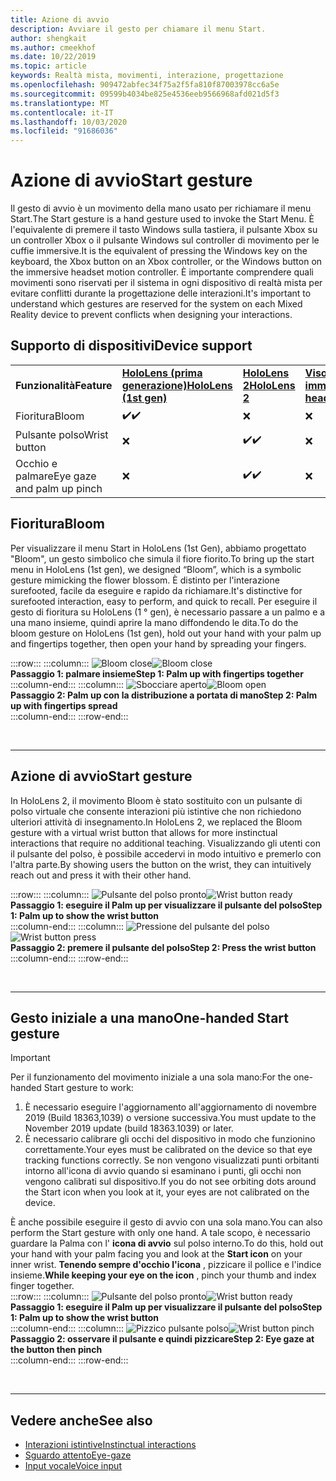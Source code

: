 ```yaml
---
title: Azione di avvio
description: Avviare il gesto per chiamare il menu Start.
author: shengkait
ms.author: cmeekhof
ms.date: 10/22/2019
ms.topic: article
keywords: Realtà mista, movimenti, interazione, progettazione
ms.openlocfilehash: 909472abfec34f75a2f5fa810f87003978cc6a5e
ms.sourcegitcommit: 09599b4034be825e4536eeb9566968afd021d5f3
ms.translationtype: MT
ms.contentlocale: it-IT
ms.lasthandoff: 10/03/2020
ms.locfileid: "91686036"
---
```

# <a name="start-gesture"></a><span data-ttu-id="d660e-104">Azione di avvio</span><span class="sxs-lookup"><span data-stu-id="d660e-104">Start gesture</span></span>

<span data-ttu-id="d660e-105">Il gesto di avvio è un movimento della mano usato per richiamare il menu Start.</span><span class="sxs-lookup"><span data-stu-id="d660e-105">The Start gesture is a hand gesture used to invoke the Start Menu.</span></span> <span data-ttu-id="d660e-106">È l'equivalente di premere il tasto Windows sulla tastiera, il pulsante Xbox su un controller Xbox o il pulsante Windows sul controller di movimento per le cuffie immersive.</span><span class="sxs-lookup"><span data-stu-id="d660e-106">It is the equivalent of pressing the Windows key on the keyboard, the Xbox button on an Xbox controller, or the Windows button on the immersive headset motion controller.</span></span> <span data-ttu-id="d660e-107">È importante comprendere quali movimenti sono riservati per il sistema in ogni dispositivo di realtà mista per evitare conflitti durante la progettazione delle interazioni.</span><span class="sxs-lookup"><span data-stu-id="d660e-107">It's important to understand which gestures are reserved for the system on each Mixed Reality device to prevent conflicts when designing your interactions.</span></span>

## <a name="device-support"></a><span data-ttu-id="d660e-108">Supporto di dispositivi</span><span class="sxs-lookup"><span data-stu-id="d660e-108">Device support</span></span>

<table>
    <colgroup>
    <col width="25%" />
    <col width="25%" />
    <col width="25%" />
    <col width="25%" />
    </colgroup>
    <tr>
        <td><span data-ttu-id="d660e-109"><strong>Funzionalità</strong></span><span class="sxs-lookup"><span data-stu-id="d660e-109"><strong>Feature</strong></span></span></td>
        <td><span data-ttu-id="d660e-110"><a href="../hololens-hardware-details.md"><strong>HoloLens (prima generazione)</strong></a></span><span class="sxs-lookup"><span data-stu-id="d660e-110"><a href="../hololens-hardware-details.md"><strong>HoloLens (1st gen)</strong></a></span></span></td>
        <td><span data-ttu-id="d660e-111"><a href="https://docs.microsoft.com/hololens/hololens2-hardware"><strong>HoloLens 2</strong></span><span class="sxs-lookup"><span data-stu-id="d660e-111"><a href="https://docs.microsoft.com/hololens/hololens2-hardware"><strong>HoloLens 2</strong></span></span></td>
        <td><span data-ttu-id="d660e-112"><a href="../discover/immersive-headset-hardware-details.md"><strong>Visori VR immersive</strong></a></span><span class="sxs-lookup"><span data-stu-id="d660e-112"><a href="../discover/immersive-headset-hardware-details.md"><strong>Immersive headsets</strong></a></span></span></td>
    </tr>
     <tr>
        <td><span data-ttu-id="d660e-113">Fioritura</span><span class="sxs-lookup"><span data-stu-id="d660e-113">Bloom</span></span></td>
        <td><span data-ttu-id="d660e-114">✔️</span><span class="sxs-lookup"><span data-stu-id="d660e-114">✔️</span></span></td>
        <td>❌</td>
        <td>❌</td>
    </tr>
     <tr>
        <td><span data-ttu-id="d660e-115">Pulsante polso</span><span class="sxs-lookup"><span data-stu-id="d660e-115">Wrist button</span></span></td>
        <td>❌</td>
        <td><span data-ttu-id="d660e-116">✔️</span><span class="sxs-lookup"><span data-stu-id="d660e-116">✔️</span></span></td>
        <td>❌</td>
    </tr>
    <tr>
        <td><span data-ttu-id="d660e-117">Occhio e palmare</span><span class="sxs-lookup"><span data-stu-id="d660e-117">Eye gaze and palm up pinch</span></span></td>
        <td>❌</td>
        <td><span data-ttu-id="d660e-118">✔️</span><span class="sxs-lookup"><span data-stu-id="d660e-118">✔️</span></span></td>
        <td>❌</td>
    </tr>
</table>

## <a name="bloom"></a><span data-ttu-id="d660e-119">Fioritura</span><span class="sxs-lookup"><span data-stu-id="d660e-119">Bloom</span></span>
<span data-ttu-id="d660e-120">Per visualizzare il menu Start in HoloLens (1st Gen), abbiamo progettato "Bloom", un gesto simbolico che simula il fiore fiorito.</span><span class="sxs-lookup"><span data-stu-id="d660e-120">To bring up the start menu in HoloLens (1st gen), we designed “Bloom”, which is a symbolic gesture mimicking the flower blossom.</span></span> <span data-ttu-id="d660e-121">È distinto per l'interazione surefooted, facile da eseguire e rapido da richiamare.</span><span class="sxs-lookup"><span data-stu-id="d660e-121">It's distinctive for surefooted interaction, easy to perform, and quick to recall.</span></span> <span data-ttu-id="d660e-122">Per eseguire il gesto di fioritura su HoloLens (1 ° gen), è necessario passare a un palmo e a una mano insieme, quindi aprire la mano diffondendo le dita.</span><span class="sxs-lookup"><span data-stu-id="d660e-122">To do the bloom gesture on HoloLens (1st gen), hold out your hand with your palm up and fingertips together, then open your hand by spreading your fingers.</span></span>

:::row:::
    :::column:::
        <span data-ttu-id="d660e-123">![Bloom close](images/bloom-close.png)</span><span class="sxs-lookup"><span data-stu-id="d660e-123">![Bloom close](images/bloom-close.png)</span></span><br>
        <span data-ttu-id="d660e-124">**Passaggio 1: palmare insieme**</span><span class="sxs-lookup"><span data-stu-id="d660e-124">**Step 1: Palm up with fingertips together**</span></span><br>
    :::column-end:::
    :::column:::
        <span data-ttu-id="d660e-125">![Sbocciare aperto](images/bloom-open.png)</span><span class="sxs-lookup"><span data-stu-id="d660e-125">![Bloom open](images/bloom-open.png)</span></span><br>
        <span data-ttu-id="d660e-126">**Passaggio 2: Palm up con la distribuzione a portata di mano**</span><span class="sxs-lookup"><span data-stu-id="d660e-126">**Step 2: Palm up with fingertips spread**</span></span><br>
    :::column-end:::
:::row-end:::

<br>

---

## <a name="start-gesture"></a><span data-ttu-id="d660e-127">Azione di avvio</span><span class="sxs-lookup"><span data-stu-id="d660e-127">Start gesture</span></span>
<span data-ttu-id="d660e-128">In HoloLens 2, il movimento Bloom è stato sostituito con un pulsante di polso virtuale che consente interazioni più istintive che non richiedono ulteriori attività di insegnamento.</span><span class="sxs-lookup"><span data-stu-id="d660e-128">In HoloLens 2, we replaced the Bloom gesture with a virtual wrist button that allows for more instinctual interactions that require no additional teaching.</span></span> <span data-ttu-id="d660e-129">Visualizzando gli utenti con il pulsante del polso, è possibile accedervi in modo intuitivo e premerlo con l'altra parte.</span><span class="sxs-lookup"><span data-stu-id="d660e-129">By showing users the button on the wrist, they can intuitively reach out and press it with their other hand.</span></span>

:::row:::
    :::column:::
        <span data-ttu-id="d660e-130">![Pulsante del polso pronto](images/wrist-button-ready.png)</span><span class="sxs-lookup"><span data-stu-id="d660e-130">![Wrist button ready](images/wrist-button-ready.png)</span></span><br>
        <span data-ttu-id="d660e-131">**Passaggio 1: eseguire il Palm up per visualizzare il pulsante del polso**</span><span class="sxs-lookup"><span data-stu-id="d660e-131">**Step 1: Palm up to show the wrist button**</span></span><br>
    :::column-end:::
    :::column:::
        <span data-ttu-id="d660e-132">![Pressione del pulsante del polso](images/wrist-button-press.png)</span><span class="sxs-lookup"><span data-stu-id="d660e-132">![Wrist button press](images/wrist-button-press.png)</span></span><br>
        <span data-ttu-id="d660e-133">**Passaggio 2: premere il pulsante del polso**</span><span class="sxs-lookup"><span data-stu-id="d660e-133">**Step 2: Press the wrist button**</span></span><br>
    :::column-end:::
:::row-end:::

<br>

---


## <a name="one-handed-start-gesture"></a><span data-ttu-id="d660e-134">Gesto iniziale a una mano</span><span class="sxs-lookup"><span data-stu-id="d660e-134">One-handed Start gesture</span></span>

> [!IMPORTANT]
> <span data-ttu-id="d660e-135">Per il funzionamento del movimento iniziale a una sola mano:</span><span class="sxs-lookup"><span data-stu-id="d660e-135">For the one-handed Start gesture to work:</span></span>
>
> 1. <span data-ttu-id="d660e-136">È necessario eseguire l'aggiornamento all'aggiornamento di novembre 2019 (Build 18363,1039) o versione successiva.</span><span class="sxs-lookup"><span data-stu-id="d660e-136">You must update to the November 2019 update (build 18363.1039) or later.</span></span>
> 1. <span data-ttu-id="d660e-137">È necessario calibrare gli occhi del dispositivo in modo che funzionino correttamente.</span><span class="sxs-lookup"><span data-stu-id="d660e-137">Your eyes must be calibrated on the device so that eye tracking functions correctly.</span></span> <span data-ttu-id="d660e-138">Se non vengono visualizzati punti orbitanti intorno all'icona di avvio quando si esaminano i punti, gli occhi non vengono calibrati sul dispositivo.</span><span class="sxs-lookup"><span data-stu-id="d660e-138">If you do not see orbiting dots around the Start icon when you look at it, your eyes are not calibrated on the device.</span></span>

<span data-ttu-id="d660e-139">È anche possibile eseguire il gesto di avvio con una sola mano.</span><span class="sxs-lookup"><span data-stu-id="d660e-139">You can also perform the Start gesture with only one hand.</span></span> <span data-ttu-id="d660e-140">A tale scopo, è necessario guardare la Palma con l' **icona di avvio** sul polso interno.</span><span class="sxs-lookup"><span data-stu-id="d660e-140">To do this, hold out your hand with your palm facing you and look at the **Start icon** on your inner wrist.</span></span> <span data-ttu-id="d660e-141">**Tenendo sempre d'occhio l'icona** , pizzicare il pollice e l'indice insieme.</span><span class="sxs-lookup"><span data-stu-id="d660e-141">**While keeping your eye on the icon** , pinch your thumb and index finger together.</span></span><br>
:::row:::
    :::column:::
        <span data-ttu-id="d660e-142">![Pulsante del polso pronto](images/wrist-button-ready.png)</span><span class="sxs-lookup"><span data-stu-id="d660e-142">![Wrist button ready](images/wrist-button-ready.png)</span></span><br>
        <span data-ttu-id="d660e-143">**Passaggio 1: eseguire il Palm up per visualizzare il pulsante del polso**</span><span class="sxs-lookup"><span data-stu-id="d660e-143">**Step 1: Palm up to show the wrist button**</span></span><br>
    :::column-end:::
    :::column:::
        <span data-ttu-id="d660e-144">![Pizzico pulsante polso](images/wrist-button-pinch.png)</span><span class="sxs-lookup"><span data-stu-id="d660e-144">![Wrist button pinch](images/wrist-button-pinch.png)</span></span><br>
        <span data-ttu-id="d660e-145">**Passaggio 2: osservare il pulsante e quindi pizzicare**</span><span class="sxs-lookup"><span data-stu-id="d660e-145">**Step 2: Eye gaze at the button then pinch**</span></span><br>
    :::column-end:::
:::row-end:::

<br>

---

## <a name="see-also"></a><span data-ttu-id="d660e-146">Vedere anche</span><span class="sxs-lookup"><span data-stu-id="d660e-146">See also</span></span>

* [<span data-ttu-id="d660e-147">Interazioni istintive</span><span class="sxs-lookup"><span data-stu-id="d660e-147">Instinctual interactions</span></span>](interaction-fundamentals.md)
* [<span data-ttu-id="d660e-148">Sguardo attento</span><span class="sxs-lookup"><span data-stu-id="d660e-148">Eye-gaze</span></span>](eye-tracking.md)
* [<span data-ttu-id="d660e-149">Input vocale</span><span class="sxs-lookup"><span data-stu-id="d660e-149">Voice input</span></span>](voice-input.md)
